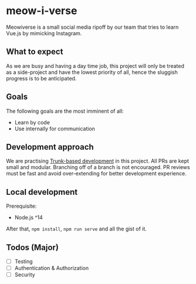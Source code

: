 # meow-i-verse

Meowiverse is a small social media ripoff by our team that tries to learn Vue.js by mimicking Instagram. 

## What to expect

As we are busy and having a day time job, this project will only be treated as a side-project and have the lowest priority of all, hence the sluggish progress is to be anticipated.

## Goals

The following goals are the most imminent of all:

- Learn by code
- Use internally for communication

## Development approach

We are practising [Trunk-based development](https://trunkbaseddevelopment.com/) in this project. All PRs are kept small and modular. Branching off of a branch is not encouraged. PR reviews must be fast and avoid over-extending for better development experience.

## Local development

Prerequisite: 
- Node.js ^14

After that, `npm install`, `npm run serve` and all the gist of it.

## Todos (Major)

- [ ] Testing
- [ ] Authentication & Authorization
- [ ] Security
